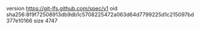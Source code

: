 version https://git-lfs.github.com/spec/v1
oid sha256:8f9f72508913db9db1c5708225472a063d64d7799225d1c215097bd377e10166
size 4747
